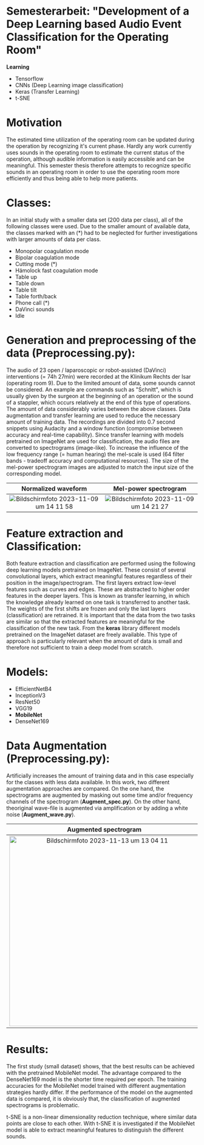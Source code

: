 # Semesterarbeit: "Development of a Deep Learning based Audio Event Classification for the Operating Room"
**Learning**
  - Tensorflow
  - CNNs (Deep Learning image classification)
  - Keras (Transfer Learning)
  - t-SNE

# Motivation
The estimated time utilization of the operating room can be updated during the operation by recognizing it's current phase.
Hardly any work currently uses sounds in the operating room to estimate the current status of the operation, although audible information is easily accessible and can be meaningful.
This semester thesis therefore attempts to recognize specific sounds in an operating room in order to use the operating room more efficiently and thus being able to help more patients.

# Classes:

In an initial study with a smaller data set (200 data per class), all of the following classes were used.
Due to the smaller amount of available data, the classes marked with an (*) had to be neglected for further investigations with larger amounts of data per class.

  - Monopolar coagulation mode
  - Bipolar coagulation mode
  - Cutting mode (*)
  - Hämolock fast coagulation mode
  - Table up
  - Table down
  - Table tilt
  - Table forth/back
  - Phone call (*)
  - DaVinci sounds
  - Idle

# Generation and preprocessing of the data (**Preprocessing.py**):
The audio of 23 open / laparoscopic or robot-assisted (DaVinci) interventions (= 74h 27min) were recorded at the Klinikum Rechts der Isar (operating room 9).
Due to the limited amount of data, some sounds cannot be considered.
An example are commands such as "Schnitt", which is usually given by the surgeon at the beginning of an operation or the sound of a stappler, which occurs relatively at the end of this type of operations.
The amount of data considerably varies between the above classes.
Data augmentation and transfer learning are used to reduce the necessary amount of training data.
The recordings are divided into 0.7 second snippets using Audacity and a window function (compromise between accuracy and real-time capability).
Since transfer learning with models pretrained on ImageNet are used for classification, the audio files are converted to spectrograms (image-like).
To increase the influence of the low frequency range (= human hearing) the mel-scale is used (64 filter bands - tradeoff accuracy and computational resources).
The size of the mel-power spectrogram images are adjusted to match the input size of the corresponding model.

Normalized waveform        |  Mel-power spectrogram
:-------------------------:|:-------------------------:
<img alt="Bildschirmfoto 2023-11-09 um 14 11 58" src="https://github.com/TommyRiedel/Operating-Room-Audio-Event-Classification/assets/33426324/5e8b547b-d2b5-4549-b5d7-c79a84051cce"> | <img alt="Bildschirmfoto 2023-11-09 um 14 21 27" src="https://github.com/TommyRiedel/Operating-Room-Audio-Event-Classification/assets/33426324/e39bc789-b0a1-47e2-94f4-896a98d3a35d">

# Feature extraction and Classification:
Both feature extraction and classification are performed using the following deep learning models pretrained on ImageNet.
These consist of several convolutional layers, which extract meaningful features regardless of their position in the image/spectrogram.
The first layers extract low-level features such as curves and edges.
These are abstracted to higher order features in the deeper layers.
This is known as transfer learning, in which the knowledge already learned on one task is transferred to another task. 
The weights of the first shifts are frozen and only the last layers (classification) are retrained.
It is important that the data from the two tasks are similar so that the extracted features are meaningful for the classification of the new task.
From the **keras** library different models pretrained on the ImageNet dataset are freely available.
This type of approach is particularly relevant when the amount of data is small and therefore not sufficient to train a deep model from scratch.

# Models:
  - EfficientNetB4
  - InceptionV3
  - ResNet50
  - VGG19
  - **MobileNet**
  - DenseNet169

# Data Augmentation (**Preprocessing.py**):
Artificially increases the amount of training data and in this case especially for the classes with less data available.
In this work, two different augmentation approaches are compared.
On the one hand, the spectrograms are augmented by masking out some time and/or frequency channels of the spectrogram (**Augment_spec.py**).
On the other hand, theoriginal wave-file is augmented via amplification or by adding a white noise (**Augment_wave.py**).

Augmented spectrogram       |  Augmented wave-file
:-------------------------:|:-------------------------:
<img width="500" alt="Bildschirmfoto 2023-11-13 um 13 04 11" src="https://github.com/TommyRiedel/Operating-Room-Audio-Event-Classification/assets/33426324/a1fe10f8-4459-4d17-9cc6-31004c258358"> | <img width="450" alt="Bildschirmfoto 2023-11-13 um 13 05 28" src="https://github.com/TommyRiedel/Operating-Room-Audio-Event-Classification/assets/33426324/f085fe41-6d48-46b9-9f28-74e515a7dce6">

# Results:
The first study (small dataset) shows, that the best results can be achieved with the pretrained MobileNet model.
The advantage compared to the DenseNet169 model is the shorter time required per epoch.
The training accuracies for the MobileNet model trained with different augmentation strategies hardly differ.
If the performance of the model on the augmented data is compared, it is obviously that, the classification of augmented spectrograms is problematic.

t-SNE is a non-linear dimensionality reduction technique, where similar data points are close to each other.
With t-SNE it is investigated if the MobileNet model is able to extract meaningful features to distinguish the different sounds.
